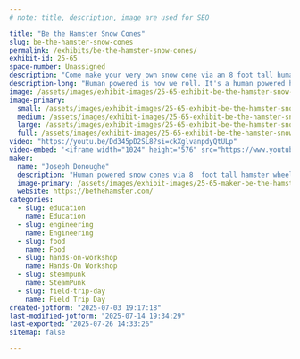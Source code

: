 ```yaml
---
# note: title, description, image are used for SEO

title: "Be the Hamster Snow Cones"
slug: be-the-hamster-snow-cones
permalink: /exhibits/be-the-hamster-snow-cones/
exhibit-id: 25-65
space-number: Unassigned
description: "Come make your very own snow cone via an 8 foot tall human powered hamster wheel"
description-long: "Human powered is how we roll. It's a human powered hamster wheel that grinds up ice to make snow cones while you're running. An example of Rube Goldberg at its finest. Be the hamster and make a snow cone."
image: /assets/images/exhibit-images/25-65-exhibit-be-the-hamster-snow-cones-art-work-ice-age-4286-large.jpg
image-primary: 
  small: /assets/images/exhibit-images/25-65-exhibit-be-the-hamster-snow-cones-art-work-ice-age-4286-small.jpg
  medium: /assets/images/exhibit-images/25-65-exhibit-be-the-hamster-snow-cones-art-work-ice-age-4286-medium.jpg
  large: /assets/images/exhibit-images/25-65-exhibit-be-the-hamster-snow-cones-art-work-ice-age-4286-large.jpg
  full: /assets/images/exhibit-images/25-65-exhibit-be-the-hamster-snow-cones-art-work-ice-age-4286-full.jpg
video: "https://youtu.be/Dd345pD2SL8?si=ckXglvanpdyQtULp"
video-embed: '<iframe width="1024" height="576" src="https://www.youtube.com/embed/Dd345pD2SL8?feature=oembed" frameborder="0" allow="accelerometer; autoplay; clipboard-write; encrypted-media; gyroscope; picture-in-picture; web-share" referrerpolicy="strict-origin-when-cross-origin" allowfullscreen title="Be the Hamster! Human powered snow cones."></iframe>'
maker: 
  name: "Joseph Donoughe"
  description: "Human powered snow cones via 8  foot tall hamster wheel"
  image-primary: /assets/images/exhibit-images/25-65-maker-be-the-hamster-snow-cones-hamster-logo-2-medium.jpg
  website: https://bethehamster.com/
categories: 
  - slug: education
    name: Education
  - slug: engineering
    name: Engineering
  - slug: food
    name: Food
  - slug: hands-on-workshop
    name: Hands-On Workshop
  - slug: steampunk
    name: SteamPunk
  - slug: field-trip-day
    name: Field Trip Day
created-jotform: "2025-07-03 19:17:18"
last-modified-jotform: "2025-07-14 19:34:29"
last-exported: "2025-07-26 14:33:26"
sitemap: false

---
```


